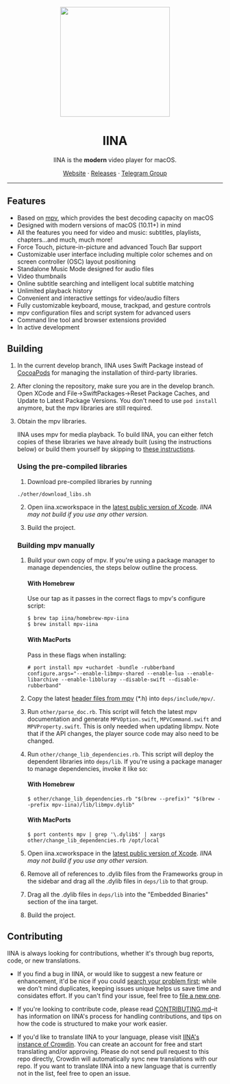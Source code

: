 <p align="center">
<img height="256" src="https://github.com/iina/iina/raw/master/iina/Assets.xcassets/AppIcon.appiconset/1024-1.png" />
</p>

<h1 align="center">IINA</h1>

<p align="center">IINA is the <b>modern</b> video player for macOS.</p>

<p align=center>
<a href="https://iina.io">Website</a> ·
<a href="https://github.com/iina/iina/releases">Releases</a> ·
<a href="https://t.me/IINAUsers">Telegram Group</a>
</p>

---

## Features

* Based on [mpv](https://github.com/mpv-player/mpv), which provides the best decoding capacity on macOS
* Designed with modern versions of macOS (10.11+) in mind
* All the features you need for video and music: subtitles, playlists, chapters…and much, much more!
* Force Touch, picture-in-picture and advanced Touch Bar support
* Customizable user interface including multiple color schemes and on screen controller (OSC) layout positioning
* Standalone Music Mode designed for audio files
* Video thumbnails
* Online subtitle searching and intelligent local subtitle matching
* Unlimited playback history
* Convenient and interactive settings for video/audio filters
* Fully customizable keyboard, mouse, trackpad, and gesture controls
* mpv configuration files and script system for advanced users
* Command line tool and browser extensions provided
* In active development

## Building

1. In the current develop branch, IINA uses Swift Package instead of [CocoaPods](https://cocoapods.org) for managing the installation of third-party libraries. 

2. After cloning the repository, make sure you are in the develop branch. Open XCode and File->SwiftPackages->Reset Package Caches, and Update to Latest Package Versions. You don't need to use `pod install` anymore, but the mpv libraries are still required.

3. Obtain the mpv libraries.

	IINA uses mpv for media playback. To build IINA, you can either fetch copies of these libraries we have already built (using the instructions below) or build them yourself by skipping to [these instructions](#building-mpv-manually).

	### Using the pre-compiled libraries

	1. Download pre-compiled libraries by running
	```console
	./other/download_libs.sh
	```

	2. Open iina.xcworkspace in the [latest public version of Xcode](https://itunes.apple.com/us/app/xcode/id497799835). *IINA may not build if you use any other version.*

	3. Build the project.

	### Building mpv manually

	1. Build your own copy of mpv. If you're using a package manager to manage dependencies, the steps below outline the process.

		#### With Homebrew

		Use our tap as it passes in the correct flags to mpv's configure script:

		```console
		$ brew tap iina/homebrew-mpv-iina
		$ brew install mpv-iina
		```

		#### With MacPorts

		Pass in these flags when installing:

		```console
		# port install mpv +uchardet -bundle -rubberband configure.args="--enable-libmpv-shared --enable-lua --enable-libarchive --enable-libbluray --disable-swift --disable-rubberband"
		```

	2. Copy the latest [header files from mpv](https://github.com/mpv-player/mpv/tree/master/libmpv) (\*.h) into `deps/include/mpv/`.

	3. Run `other/parse_doc.rb`. This script will fetch the latest mpv documentation and generate `MPVOption.swift`, `MPVCommand.swift` and `MPVProperty.swift`. This is only needed when updating libmpv. Note that if the API changes, the player source code may also need to be changed.

	4. Run `other/change_lib_dependencies.rb`. This script will deploy the dependent libraries into `deps/lib`. If you're using a package manager to manage dependencies, invoke it like so:

	    #### With Homebrew

	    ```console
	    $ other/change_lib_dependencies.rb "$(brew --prefix)" "$(brew --prefix mpv-iina)/lib/libmpv.dylib"
	    ```

	    #### With MacPorts

	    ```console
	    $ port contents mpv | grep '\.dylib$' | xargs other/change_lib_dependencies.rb /opt/local
	    ```

	5. Open iina.xcworkspace in the [latest public version of Xcode](https://itunes.apple.com/us/app/xcode/id497799835). *IINA may not build if you use any other version.*

	6. Remove all of references to .dylib files from the Frameworks group in the sidebar and drag all the .dylib files in `deps/lib` to that group.

	7. Drag all the .dylib files in `deps/lib` into the "Embedded Binaries" section of the iina target.

	8. Build the project.

## Contributing

IINA is always looking for contributions, whether it's through bug reports, code, or new translations.

* If you find a bug in IINA, or would like to suggest a new feature or enhancement, it'd be nice if you could [search your problem first](https://github.com/iina/iina/issues); while we don't mind duplicates, keeping issues unique helps us save time and considates effort. If you can't find your issue, feel free to [file a new one](https://github.com/iina/iina/issues/new).

* If you're looking to contribute code, please read [CONTRIBUTING.md](CONTRIBUTING.md)–it has information on IINA's process for handling contributions, and tips on how the code is structured to make your work easier.

* If you'd like to translate IINA to your language, please visit [IINA's instance of Crowdin](https://translate.iina.io). You can create an account for free and start translating and/or approving. Please do not send pull request to this repo directly, Crowdin will automatically sync new translations with our repo. If you want to translate IINA into a new language that is currently not in the list, feel free to open an issue.
